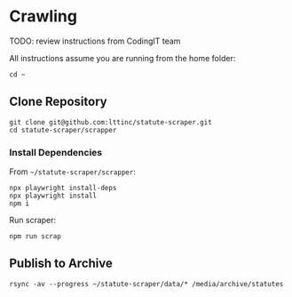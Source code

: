 # Crawling
TODO: review instructions from CodingIT team

All instructions assume you are running from the home folder:
```
cd ~
```

## Clone Repository
```
git clone git@github.com:lttinc/statute-scraper.git
cd statute-scraper/scrapper
```

### Install Dependencies
From `~/statute-scraper/scrapper`:
```
npx playwright install-deps
npx playwright install
npm i
```

Run scraper:
```
npm run scrap
```

## Publish to Archive
```
rsync -av --progress ~/statute-scraper/data/* /media/archive/statutes
```

